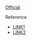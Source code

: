 [Official](https://github.com/metallb/metallb)

Reference
     
- [LINK1](https://www.definit.co.uk/2019/08/lab-guide-kubernetes-load-balancer-and-ingress-with-metallb-and-contour/)
- [LINK2](https://dzone.com/articles/kubernetes-metallb-bare-metal-loadbalancer)
